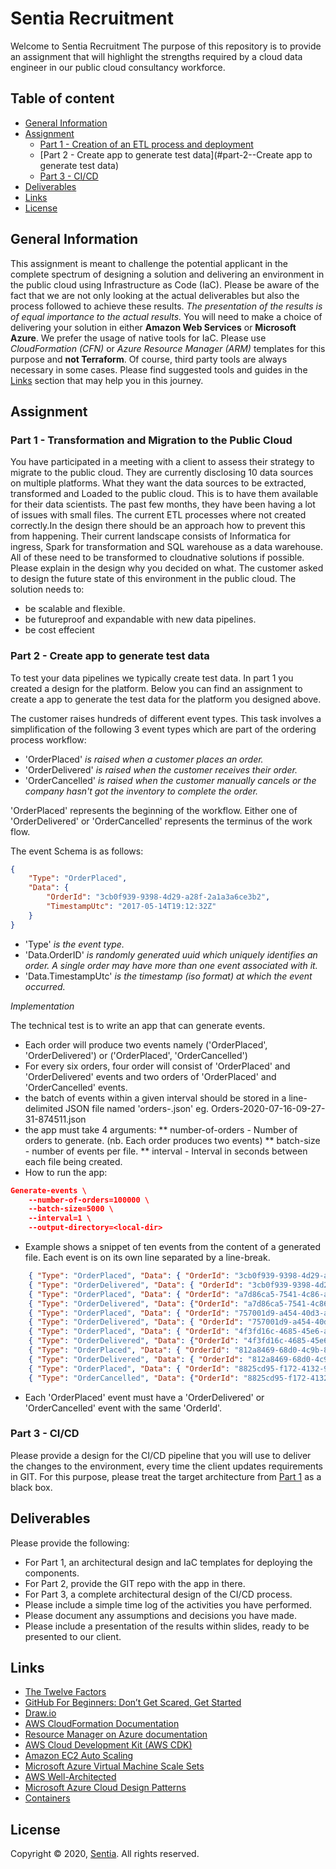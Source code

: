 # Sentia Recruitment
Welcome to Sentia Recruitment
The purpose of this repository is to provide an assignment that will highlight the strengths required by a cloud data engineer in our public cloud consultancy workforce.
## Table of content
- [General Information](#general-information)
- [Assignment](#assignment)
    - [Part 1 - Creation of an ETL process and deployment](#part-1---Creation-of-an-ETL-process-and-deployment)
    - [Part 2 - Create app to generate test data](#part-2--Create app to generate test data)
    - [Part 3 - CI/CD](#part-3---cicd)
- [Deliverables](#deliverables)
- [Links](#links)
- [License](#license)
## General Information
This assignment is meant to challenge the potential applicant in the complete spectrum of designing a solution and delivering an environment in the public cloud using Infrastructure as Code (IaC).
Please be aware of the fact that we are not only looking at the actual deliverables but also the process followed to achieve these results. *The presentation of the results is of equal importance to the actual results.*
You will need to make a choice of delivering your solution in either **Amazon Web Services** or **Microsoft Azure**. We prefer the usage of native tools for IaC. Please use *CloudFormation (CFN)* or *Azure Resource Manager (ARM)* templates for this purpose and **not Terraform**. Of course, third party tools are always necessary in some cases. Please find suggested tools and guides in the [Links](#links) section that may help you in this journey.
## Assignment
### Part 1 - Transformation and Migration to the Public Cloud
You have participated in a meeting with a client to assess their strategy to migrate to the public cloud. They are currently disclosing 10 data sources on multiple platforms. What they want the data sources to be extracted, transformed and Loaded to the public cloud. This is to have them available for their data scientists. The past few months, they have been having a lot of issues with small files. The current ETL processes where not created correctly.In the design there should be an approach how to prevent this from happening. Their current landscape consists of Informatica for ingress, Spark for transformation and SQL warehouse as a data warehouse. All of these need to be transformed to cloudnative solutions if possible. Please explain in the design why you decided on what. The customer asked to design the future state of this environment in the public cloud. The solution needs to:
* be scalable and flexible.
* be futureproof and expandable with new data pipelines.
* be cost effecient

### Part 2 - Create app to generate test data
To test your data pipelines we typically create test data. In part 1 you created a design for the platform. Below you can find an assignment to create a app to generate the test data for the platform you designed above.

The customer raises hundreds of different event types. This task involves a simplification of the following 3 event types which are part of the ordering process workflow:
* 'OrderPlaced' *is raised when a customer places an order.*
* 'OrderDelivered' *is raised when the customer receives their order.*
* 'OrderCancelled' *is raised when the customer manually cancels or the company hasn't got the inventory to complete the order.*

'OrderPlaced' represents the beginning of the workflow. Either one of 'OrderDelivered' or 'OrderCancelled' represents the terminus of the work flow.

The event Schema is as follows:
```json
{
    "Type": "OrderPlaced",
    "Data": {
        "OrderId": "3cb0f939-9398-4d29-a28f-2a1a3a6ce3b2",
        "TimestampUtc": "2017-05-14T19:12:32Z"
    }
}
```
* 'Type' *is the event type.*
* 'Data.OrderID' *is randomly generated uuid which uniquely identifies an order. A single order may have more than one event associated with it.*
* 'Data.TimestampUtc' *is the timestamp (iso format) at which the event occurred.*

*Implementation*

The technical test is to write an app that can generate events.
* Each order will produce two events namely ('OrderPlaced', 'OrderDelivered') or ('OrderPlaced', 'OrderCancelled')
* For every six orders, four order will consist of 'OrderPlaced' and 'OrderDelivered' events and two orders of 'OrderPlaced' and 'OrderCancelled' events.
* the batch of events within a given interval should be stored in a line-delimited JSON file named 'orders-<timestamp>.json' eg. Orders-2020-07-16-09-27-31-874511.json
* the app must take 4 arguments:
** number-of-orders - Number of orders to generate. (nb. Each order produces two events)
** batch-size - number of events per file.
** interval - Interval in seconds between each file being created.
* How to run the app:
```json
Generate-events \
	--number-of-orders=100000 \
	--batch-size=5000 \
	--interval=1 \
	--output-directory=<local-dir>
```
* Example shows a snippet of ten events from the content of a generated file. Each event is on its own line separated by a line-break.
```json
    { "Type": "OrderPlaced", "Data": { "OrderId": "3cb0f939-9398-4d29-a28f-2a1a3a6ce3b2", "TimestampUtc": "2020-07-14T19:12:32Z" } }
    { "Type": "OrderDelivered", "Data": { "OrderId": "3cb0f939-9398-4d29-a28f-2a1a3a6ce3b2", "TimestampUtc": "2020-07-14T19:12:32Z"} }
    { "Type": "OrderPlaced", "Data": { "OrderId": "a7d86ca5-7541-4c86-a7ad-1bec2b070b3c", "TimestampUtc": "2020-07-14T19:12:33Z" } }
    { "Type": "OrderDelivered", "Data": {"OrderId": "a7d86ca5-7541-4c86-a7ad-1bec2b070b3c", "TimestampUtc": "2020-07-14T19:12:33Z"} }
    { "Type": "OrderPlaced", "Data": { "OrderId": "757001d9-a454-40d3-a14b-9f0f9440be9f", "TimestampUtc": "2020-07-14T19:12:34Z" } }
    { "Type": "OrderDelivered", "Data": { "OrderId": "757001d9-a454-40d3-a14b-9f0f9440be9f", "TimestampUtc": "2020-07-14T19:12:34Z"} }
    { "Type": "OrderPlaced", "Data": { "OrderId": "4f3fd16c-4685-45e6-a6f9-823f5f73a7d0", "TimestampUtc": "2020-07-14T19:12:35Z" } }
    { "Type": "OrderDelivered", "Data": {"OrderId": "4f3fd16c-4685-45e6-a6f9-823f5f73a7d0", "TimestampUtc": "2020-07-14T19:12:35Z"} }
    { "Type": "OrderPlaced", "Data": { "OrderId": "812a8469-68d0-4c9b-8429-d46d51d63db3", "TimestampUtc": "2020-07-14T19:12:36Z" } }
    { "Type": "OrderDelivered", "Data": { "OrderId": "812a8469-68d0-4c9b-8429-d46d51d63db3", "TimestampUtc": "2020-07-14T19:12:36Z"} }
    { "Type": "OrderPlaced", "Data": { "OrderId": "8825cd95-f172-4132-9793-864b4dd725df", "TimestampUtc": "2020-07-14T19:12:37Z" } }
    { "Type": "OrderCancelled", "Data": {"OrderId": "8825cd95-f172-4132-9793-864b4dd725df", "TimestampUtc": "2020-07-14T19:12:37Z"} }
```
* Each 'OrderPlaced' event must have a 'OrderDelivered' or 'OrderCancelled' event with the same 'OrderId'.

### Part 3 - CI/CD
Please provide a design for the CI/CD pipeline that you will use to deliver the changes to the environment, every time the client updates requirements in GIT. For this purpose, please treat the target architecture from [Part 1](#part-1---transformation-and-migration-to-the-public-cloud) as a black box.
## Deliverables
Please provide the following:
* For Part 1, an architectural design and IaC templates for deploying the components.
* For Part 2, provide the GIT repo with the app in there.
* For Part 3, a complete architectural design of the CI/CD process.
* Please include a simple time log of the activities you have performed.
* Please document any assumptions and decisions you have made.
* Please include a presentation of the results within slides, ready to be presented to our client.
## Links
- [The Twelve Factors](https://12factor.net/)
- [GitHub For Beginners: Don’t Get Scared, Get Started](https://readwrite.com/2013/09/30/understanding-github-a-journey-for-beginners-part-1/)
- [Draw.io](https://www.draw.io/)
- [AWS CloudFormation Documentation](https://docs.aws.amazon.com/cloudformation/index.html)
- [Resource Manager on Azure documentation](https://docs.microsoft.com/en-us/azure/azure-resource-manager/)
- [AWS Cloud Development Kit (AWS CDK)](https://github.com/aws/aws-cdk)
- [Amazon EC2 Auto Scaling](https://aws.amazon.com/ec2/autoscaling/?sc_channel=ba&sc_campaign=autoscaling-ec2-button&sc_medium=button&sc_country=global&sc_geo=global&sc_outcome=aware)
- [Microsoft Azure Virtual Machine Scale Sets](https://docs.microsoft.com/en-us/azure/virtual-machine-scale-sets/overview?toc=%2Fazure%2Fvirtual-machines%2Flinux%2Ftoc.json)
- [AWS Well-Architected](https://aws.amazon.com/architecture/well-architected/)
- [Microsoft Azure Cloud Design Patterns](https://docs.microsoft.com/en-us/azure/architecture/patterns/)
- [Containers](https://www.docker.com/resources/what-container)
## License
Copyright © 2020, [Sentia](https://sentia.com). All rights reserved.
